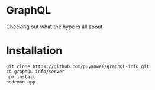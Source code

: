 # GraphQL

Checking out what the hype is all about

# Installation

```
git clone https://github.com/puyanwei/graphQL-info.git
cd graphQL-info/server
npm install
nodemon app
```
